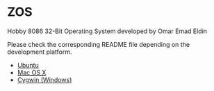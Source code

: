 # ZOS
Hobby 8086 32-Bit Operating System developed by Omar Emad Eldin

Please check the corresponding README file depending on the development platform.

* [Ubuntu](README.UBUNTU.md)
* [Mac OS X](README.MACOSX.md)
* [Cygwin (Windows)](README.CYGWIN.md)
